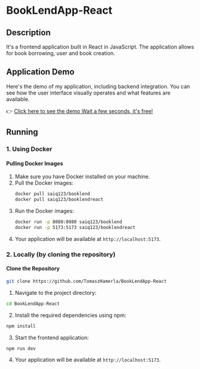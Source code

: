 # BookLendApp-React
## Description
It's a frontend application built in React in JavaScript. The application allows for book borrowing, user and book creation.

## Application Demo

Here's the demo of my application, including backend integration. You can see how the user interface visually operates and what features are available.

👉 [Click here to see the demo  Wait a few seconds, it's free!](https://booklenddemo.azurewebsites.net/?fbclid=IwAR2DkTmPaGp6Lg68SZ9CPX32AszbBQi2uesWfgtS_ynUgAGsDc46w9J-xBY)


## Running

### 1. Using Docker
#### Pulling Docker Images
1. Make sure you have Docker installed on your machine.
2. Pull the Docker images:
    ```bash
    docker pull saiq123/booklend
    docker pull saiq123/booklendreact
    ```
3. Run the Docker images:
    ```bash
    docker run -p 8080:8080 saiq123/booklend
    docker run -p 5173:5173 saiq123/booklendreact
    ```
4. Your application will be available at `http://localhost:5173`.

### 2. Locally (by cloning the repository)
#### Clone the Repository
```bash
git clone https://github.com/TomaszHamerla/BookLendApp-React
```
1. Navigate to the project directory:
```bash
cd BookLendApp-React
```
2. Install the required dependencies using npm:
 ```bash
npm install
```
3. Start the frontend application:
 ```bash
 npm run dev
 ```
4. Your application will be available at `http://localhost:5173`.





